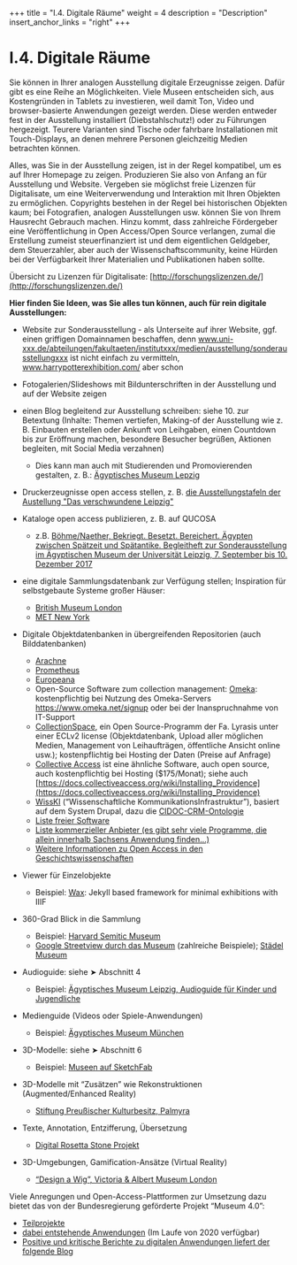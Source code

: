 +++
title = "I.4. Digitale Räume"
weight = 4
description = "Description"
insert_anchor_links = "right"
+++

# I.4. Digitale Räume

Sie können in Ihrer analogen Ausstellung digitale Erzeugnisse zeigen. Dafür gibt es eine Reihe an Möglichkeiten. Viele Museen entscheiden sich, aus Kostengründen in Tablets zu investieren, weil damit Ton, Video und browser-basierte Anwendungen gezeigt werden. Diese werden entweder fest in der Ausstellung installiert (Diebstahlschutz!) oder zu Führungen hergezeigt. Teurere Varianten sind Tische oder fahrbare Installationen mit Touch-Displays, an denen mehrere Personen gleichzeitig Medien betrachten können.

Alles, was Sie in der Ausstellung zeigen, ist in der Regel kompatibel, um es auf Ihrer Homepage zu zeigen. Produzieren Sie also von Anfang an für Ausstellung und Website. Vergeben sie möglichst freie Lizenzen für Digitalisate, um eine Weiterverwendung und Interaktion mit Ihren Objekten zu ermöglichen. Copyrights bestehen in der Regel bei historischen Objekten kaum; bei Fotografien, analogen Ausstellungen usw. können Sie von Ihrem Hausrecht Gebrauch machen. Hinzu kommt, dass zahlreiche Fördergeber eine Veröffentlichung in Open Access/Open Source verlangen, zumal die Erstellung zumeist steuerfinanziert ist und dem eigentlichen Geldgeber, dem Steuerzahler, aber auch der Wissenschaftscommunity, keine Hürden bei der Verfügbarkeit Ihrer Materialien und Publikationen haben sollte.

Übersicht zu Lizenzen für Digitalisate: [http://forschungslizenzen.de/](http://forschungslizenzen.de/)

**Hier finden Sie Ideen, was Sie alles tun können, auch für rein digitale Ausstellungen:**

* Website zur Sonderausstellung - als Unterseite auf ihrer Website, ggf. einen griffigen Domainnamen beschaffen, denn www.uni-xxx.de/abteilungen/fakultaeten/institutxxx/medien/ausstellung/sonderausstellungxxx ist nicht einfach zu vermitteln, www.harrypotterexhibition.com/ aber schon
* Fotogalerien/Slideshows mit Bildunterschriften in der Ausstellung und auf der Website zeigen
* einen Blog begleitend zur Ausstellung schreiben: siehe 10. zur Betextung (Inhalte: Themen vertiefen, Making-of der Ausstellung wie z. B. Einbauten erstellen oder Ankunft von Leihgaben, einen Countdown bis zur Eröffnung machen, besondere Besucher begrüßen, Aktionen begleiten, mit Social Media verzahnen)
    * Dies kann man auch mit Studierenden und Promovierenden gestalten, z. B.: [Ägyptisches Museum Lepzig](https://www.gko.uni-leipzig.de/aegyptisches-museum/ueber-das-museum/objekte-erklaeren.html)
* Druckerzeugnisse open access stellen, z. B. [die Ausstellungstafeln der Austellung "Das verschwundene Leipzig"](https://www.kulturstiftungleipzig.de/2020/01/17/das-verschwundene-leipzig/)
* Kataloge open access publizieren, z. B. auf QUCOSA
    * z.B. [Böhme/Naether, Bekriegt. Besetzt. Bereichert. Ägypten zwischen Spätzeit und Spätantike. Begleitheft zur Sonderausstellung im Ägyptischen Museum der Universität Leipzig, 7. September bis 10. Dezember 2017](https://nbn-resolving.org/urn:nbn:de:bsz:15-qucosa2-161898)
* eine digitale Sammlungsdatenbank zur Verfügung stellen; Inspiration für selbstgebaute Systeme großer Häuser:
    * [British Museum London](https://www.britishmuseum.org/collection)
    * [MET New York](https://www.metmuseum.org/art/collection)
* Digitale Objektdatenbanken in übergreifenden Repositorien (auch Bilddatenbanken)
    * [Arachne](https://arachne.uni-koeln.de/drupal/)
    * [Prometheus](https://www.prometheus-bildarchiv.de/)
    * [Europeana](https://www.europeana.eu/de)
    * Open-Source Software zum collection management: [Omeka]( https://omeka.org/classic/): kostenpflichtig bei Nutzung des Omeka-Servers https://www.omeka.net/signup oder bei der Inanspruchnahme von IT-Support
    * [CollectionSpace](https://www.collectionspace.org/), ein Open Source-Programm der Fa. Lyrasis unter einer ECLv2 license (Objektdatenbank, Upload aller möglichen Medien, Management von Leihaufträgen, öffentliche Ansicht online usw.); kostenpflichtig bei Hosting der Daten (Preise auf Anfrage)
    * [Collective Access](https://collectiveaccess.org) ist eine ähnliche Software, auch open source, auch kostenpflichtig bei Hosting ($175/Monat); siehe  auch [https://docs.collectiveaccess.org/wiki/Installing_Providence](https://docs.collectiveaccess.org/wiki/Installing_Providence)
    * [WissKI](http://wiss-ki.eu/) (“Wissenschaftliche KommunikationsInfrastruktur”), basiert auf dem System Drupal, dazu die [CIDOC-CRM-Ontologie](http://cidoc-crm.gnm.de/wiki/Hauptseite)
    * [Liste freier Software](https://www.abacus-digital.de/software)
    * [Liste kommerzieller Anbieter (es gibt sehr viele Programme, die allein innerhalb Sachsens Anwendung finden...)](https://www.capterra.com.de/directory/30745/museum/software)
    * [Weitere Informationen zu Open Access in den Geschichtswissenschaften](https://open-access.net/informationen-fuer-verschiedene-faecher/geschichtswissenschaften)

* Viewer für Einzelobjekte
    * Beispiel: [Wax](https://github.com/minicomp/wax): Jekyll based framework for minimal exhibitions with IIIF 

* 360-Grad Blick in die Sammlung
    * Beispiel: [Harvard Semitic Museum](https://my.matterport.com/show/?m=bS17YNKCggy&referrer=https://semiticmuseum.fas.harvard.edu)
    * [Google Streetview durch das Museum](https://artsandculture.google.com/) (zahlreiche Beispiele); [Städel Museum](https://zeitreise.staedelmuseum.de/vr-app/)
* Audioguide: siehe ➤ Abschnitt 4
    * Beispiel: [Ägyptisches Museum Leipzig, Audioguide für Kinder und Jugendliche](https://soundcloud.com/user-778792758/tracks)
* Medienguide (Videos oder Spiele-Anwendungen)
    * Beispiel: [Ägyptisches Museum München](https://smaek.de/ihr-besuch/medienguide/)
* 3D-Modelle: siehe ➤ Abschnitt 6
    * Beispiel: [Museen auf SketchFab](https://sketchfab.com/museums)
* 3D-Modelle mit “Zusätzen” wie Rekonstruktionen (Augmented/Enhanced Reality)
    * [Stiftung Preußischer Kulturbesitz, Palmyra](https://www.smb.museum/nachrichten/detail/das-antike-palmyra-in-360-und-3d-erleben.html)
* Texte, Annotation, Entzifferung, Übersetzung
    * [Digital Rosetta Stone Projekt](https://rosetta-stone.dh.uni-leipzig.de/rs/the-digital-rosetta-stone/visual-alignment/) 
* 3D-Umgebungen, Gamification-Ansätze (Virtual Reality)
    * [“Design a Wig”, Victoria & Albert Museum London](https://www.vam.ac.uk/designawig)

Viele Anregungen und Open-Access-Plattformen zur Umsetzung dazu bietet das von der Bundesregierung geförderte Projekt “Museum 4.0”:

* [Teilprojekte](https://www.museum4punkt0.de/teilprojekte/)
* [dabei entstehende Anwendungen](https://www.museum4punkt0.de/was-entsteht/) (Im Laufe von 2020 verfügbar)
* [Positive und kritische Berichte zu digitalen Anwendungen liefert der folgende Blog](https://musermeku.org/nicht-newsletter-36-02-2019/)

